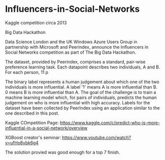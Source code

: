 # Influencers-in-Social-Networks
Kaggle competition circa 2013

Big Data Hackathon

Data Science London and the UK Windows Azure Users Group in partnership with Microsoft and Peerindex, announce the Influencers in Social Networks competition as part of The Big Data Hackathon.  

The dataset, provided by Peerindex, comprises a standard, pair-wise preference learning task. Each datapoint describes two individuals, A and B. For each person, 11 p

The binary label represents a human judgement about which one of the two individuals is more influential. A label '1' means A is more influential than B. 0 means B is more influential than A. The goal of the challenge is to train a machine learning model which, for pairs of individuals, predicts the human judgement on who is more influential with high accuracy. Labels for the dataset have been collected by PeerIndex using an application similar to the one described in this post.

Kaggle COmpetition Page:
https://www.kaggle.com/c/predict-who-is-more-influential-in-a-social-network/overview

XGBoost creator's seminar:
https://www.youtube.com/watch?v=ufHo8vbk6g4


The solution provied was good enough for a top 7 finish.
